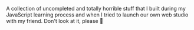 A collection of uncompleted and totally horrible stuff that I built during my JavaScript learning process and when I tried to launch our own web studio with my friend. Don't look at it, please 🤦
